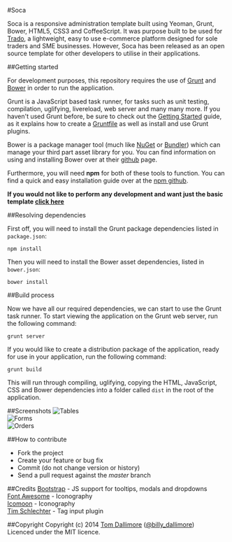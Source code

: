 #Soca

Soca is a responsive administration template built using Yeoman, Grunt, Bower, HTML5, CSS3 and CoffeeScript. It was purpose built to be used for [Trado](https://github.com/Jellyfishboy/trado), a lightweight, easy to use e-commerce platform designed for sole traders and SME businesses. However, Soca has been released as an open source template for other developers to utilise in their applications.

##Getting started

For development purposes, this repository requires the use of [Grunt](http://gruntjs.com/) and [Bower](http://bower.io/) in order to run the application.

Grunt is a JavaScript based task runner, for tasks such as unit testing, compilation, uglifying, livereload, web server and many many more. If you haven't used Grunt before, be sure to check out the [Getting Started](http://gruntjs.com/getting-started) guide, as it explains how to create a [Gruntfile](http://gruntjs.com/sample-gruntfile) as well as install and use Grunt plugins. 

Bower is a package manager tool (much like [NuGet](http://www.nuget.org/) or [Bundler](http://bundler.io/)) which can manage your third part asset library for you. You can find information on using and installing Bower over at their [github](https://github.com/bower/bower) page.

Furthermore, you will need **npm** for both of these tools to function. You can find a quick and easy installation guide over at the [npm github](https://github.com/npm/npm).

**If you would not like to perform any development and want just the basic template [click here](tomdallimore.com/wp-content/uploads/soca.zip)**

##Resolving dependencies

First off, you will need to install the Grunt package dependencies listed in `package.json`:

    npm install

Then you will need to install the Bower asset dependencies, listed in `bower.json`:

    bower install

##Build process

Now we have all our required dependencies, we can start to use the Grunt task runner. To start viewing the application on the Grunt web server, run the following command:

    grunt server

If you would like to create a distribution package of the application, ready for use in your application, run the following command:

    grunt build

This will run through compiling, uglifying, copying the HTML, JavaScript, CSS and Bower dependencies into a folder called `dist` in the root of the application.

##Screenshots
![Tables](http://tomdallimore.com/wp-content/uploads/2014/04/soca_1.png "Tables")  
![Forms](http://tomdallimore.com/wp-content/uploads/2014/04/soca_2.png "Forms")  
![Orders](http://tomdallimore.com/wp-content/uploads/2014/04/soca_3.png "Orders")  

##How to contribute

* Fork the project
* Create your feature or bug fix
* Commit (do not change version or history)
* Send a pull request against the *master* branch

##Credits
[Bootstrap](http://getbootstrap.com/) - JS support for tooltips, modals and dropdowns   
[Font Awesome](http://fortawesome.github.com/Font-Awesome/) - Iconography   
[Icomoon](http://icomoon.io/) - Iconography     
[Tim Schlechter](https://github.com/TimSchlechter/bootstrap-tagsinput) - Tag input plugin   

##Copyright
Copyright (c) 2014 [Tom Dallimore](http://www.tomdallimore.com) ([@billy_dallimore](http://twitter.com/billy_dallimore))  
Licenced under the MIT licence.



